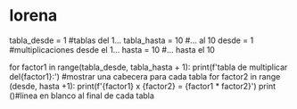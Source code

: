 # lorena
tabla_desde = 1 #tablas del 1...
tabla_hasta = 10 #... al 10
desde = 1 #multiplicaciones desde el 1...
hasta = 10 #... hasta el 10

for factor1 in range(tabla_desde, tabla_hasta + 1):
print(f'tabla de multiplicar del{factor1}:') #mostrar una cabecera para cada tabla
for factor2 in range (desde, hasta +1):
print(f'{factor1} x {factor2} = {factor1 * factor2}')
print ()#linea en blanco al final de cada tabla 
